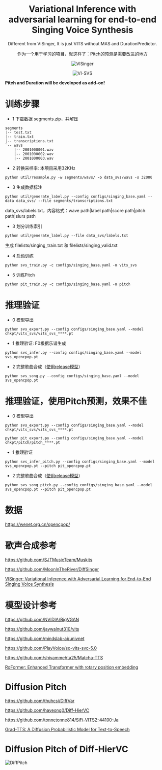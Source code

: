 <div align="center">
<h1> Variational Inference with adversarial learning for end-to-end Singing Voice Synthesis </h1>

Different from VISinger, It is just VITS without MAS and DurationPredictor. 

作为一个用于学习的项目，就这样了：Pitch的预测是需要改进的地方

![VISinger](https://github.com/MaxMax2016/VI-SVS/assets/16432329/c76ca716-b230-4852-b8f0-2c3041af7072)

![VI-SVS](https://github.com/MaxMax2016/VI-SVS/assets/16432329/128c0f33-4428-4b57-9cd3-b6237f53c1a4)

</div>

**Pitch and Duration will be developed as add-on!**

# 训练步骤

- 1 下载数据 segments.zip，并解压

```
segments
|-- test.txt
|-- train.txt
|-- transcriptions.txt
`-- wavs
    |-- 2001000001.wav
    |-- 2001000002.wav
    |-- 2001000003.wav
```

- 2 转换采样率: 本项目采用32KHz
```
python util/resample.py -w segments/wavs/ -o data_svs/wavs -s 32000
```

- 3 生成数据标注
```
python util/generate_label.py --config configs/singing_base.yaml --data data_svs/ --file segments/transcriptions.txt
```

data_svs/labels.txt，内容格式：wave path|label path|score path|pitch path|slurs path

- 3 划分训练索引
```
python util/generate_label.py --file data_svs/labels.txt
```

生成 filelists/singing_train.txt 和 filelists/singing_valid.txt

- 4 启动训练
```
python svs_train.py -c configs/singing_base.yaml -n vits_svs
```

- 5 训练Pitch
```
python pit_train.py -c configs/singing_base.yaml -n pitch
```

# 推理验证

- 0 模型导出
```
python svs_export.py --config configs/singing_base.yaml --model chkpt/vits_svs/vits_svs_****.pt
```

- 1 推理验证: F0根据乐谱生成
```
python svs_infer.py --config configs/singing_base.yaml --model svs_opencpop.pt
```

- 2 完整歌曲合成（[使用release模型](https://github.com/PlayVoice/VI-SVS/releases/tag/0.0.2)）
```
python svs_song.py --config configs/singing_base.yaml --model svs_opencpop.pt
```

# 推理验证，使用Pitch预测，效果不佳

- 0 模型导出
```
python svs_export.py --config configs/singing_base.yaml --model chkpt/vits_svs/vits_svs_****.pt
```

```
python pit_export.py --config configs/singing_base.yaml --model chkpt/pitch/pitch_****.pt
```

- 1 推理验证
```
python svs_infer_pitch.py --config configs/singing_base.yaml --model svs_opencpop.pt --pitch pit_opencpop.pt
```

- 2 完整歌曲合成（[使用release模型](https://github.com/PlayVoice/VI-SVS/releases/tag/0.0.2)）
```
python svs_song_pitch.py --config configs/singing_base.yaml --model svs_opencpop.pt --pitch pit_opencpop.pt
```

# 数据

https://wenet.org.cn/opencpop/

# 歌声合成参考

https://github.com/SJTMusicTeam/Muskits

https://github.com/MoonInTheRiver/DiffSinger

[VISinger: Variational Inference with Adversarial Learning for End-to-End Singing Voice Synthesis](https://arxiv.org/abs/2110.08813)

# 模型设计参考

https://github.com/NVIDIA/BigVGAN

https://github.com/jaywalnut310/vits

https://github.com/mindslab-ai/univnet

https://github.com/PlayVoice/so-vits-svc-5.0

https://github.com/shivammehta25/Matcha-TTS

[RoFormer: Enhanced Transformer with rotary position embedding](https://arxiv.org/abs/2104.09864)

# Diffusion Pitch

https://github.com/thuhcsi/DiffVar

https://github.com/hayeong0/Diff-HierVC

https://github.com/tonnetonne814/SiFi-VITS2-44100-Ja

[Grad-TTS: A Diffusion Probabilistic Model for Text-to-Speech](https://arxiv.org/abs/2105.06337)

# Diffusion Pitch of Diff-HierVC
![DiffPitch](https://github.com/PlayVoice/VI-SVS/assets/16432329/055d75a4-7009-46c1-8603-65254cec47dd)
